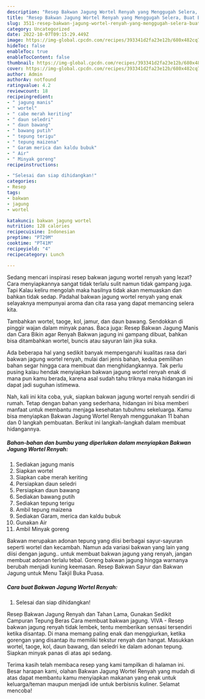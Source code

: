 ```yaml
---
description: "Resep Bakwan Jagung Wortel Renyah yang Menggugah Selera, Buat Buka Puasa Lezat Sekali"
title: "Resep Bakwan Jagung Wortel Renyah yang Menggugah Selera, Buat Buka Puasa Lezat Sekali"
slug: 3511-resep-bakwan-jagung-wortel-renyah-yang-menggugah-selera-buat-buka-puasa-lezat-sekali
category: Uncategorized
date: 2022-10-07T09:15:29.449Z
image: https://img-global.cpcdn.com/recipes/393341d2fa23e12b/680x482cq70/bakwan-jagung-wortel-renyah-foto-resep-utama.jpg
hideToc: false
enableToc: true
enableTocContent: false
thumbnail: https://img-global.cpcdn.com/recipes/393341d2fa23e12b/680x482cq70/bakwan-jagung-wortel-renyah-foto-resep-utama.jpg
cover: https://img-global.cpcdn.com/recipes/393341d2fa23e12b/680x482cq70/bakwan-jagung-wortel-renyah-foto-resep-utama.jpg
author: Admin
authorAv: notfound
ratingvalue: 4.2
reviewcount: 18
recipeingredient:
- " jagung manis"
- " wortel"
- " cabe merah keriting"
- " daun seledri"
- " daun bawang"
- " bawang putih"
- " tepung terigu"
- " tepung maizena"
- " Garam merica dan kaldu bubuk"
- " Air"
- " Minyak goreng"
recipeinstructions:

- "Selesai dan siap dihidangkan!"
categories:
- Resep
tags:
- bakwan
- jagung
- wortel

katakunci: bakwan jagung wortel 
nutrition: 128 calories
recipecuisine: Indonesian
preptime: "PT29M"
cooktime: "PT41M"
recipeyield: "4"
recipecategory: Lunch

---
```



Sedang mencari inspirasi resep bakwan jagung wortel renyah yang lezat? Cara menyiapkannya sangat tidak terlalu sulit namun tidak gampang juga. Tapi Kalau keliru mengolah maka hasilnya tidak akan memuaskan dan bahkan tidak sedap. Padahal bakwan jagung wortel renyah yang enak selayaknya mempunyai aroma dan cita rasa yang dapat memancing selera kita.


Tambahkan wortel, taoge, kol, jamur, dan daun bawang. Sendokkan di pinggir wajan dalam minyak panas. Baca juga: Resep Bakwan Jagung Manis dan Cara Bikin agar Renyah Bakwan jagung ini gampang dibuat, bahkan bisa ditambahkan wortel, buncis atau sayuran lain jika suka.

Ada beberapa hal yang sedikit banyak mempengaruhi kualitas rasa dari bakwan jagung wortel renyah, mulai dari jenis bahan, kedua pemilihan bahan segar hingga cara membuat dan menghidangkannya. Tak perlu pusing kalau hendak menyiapkan bakwan jagung wortel renyah enak di mana pun kamu berada, karena asal sudah tahu triknya maka hidangan ini dapat jadi suguhan istimewa.


Nah, kali ini kita coba, yuk, siapkan bakwan jagung wortel renyah sendiri di rumah. Tetap dengan bahan yang sederhana, hidangan ini bisa memberi manfaat untuk membantu menjaga kesehatan tubuhmu sekeluarga. Kamu bisa menyiapkan Bakwan Jagung Wortel Renyah menggunakan 11 bahan dan 0 langkah pembuatan. Berikut ini langkah-langkah dalam membuat hidangannya.

<!--inarticleads1-->

##### Bahan-bahan dan bumbu yang diperlukan dalam menyiapkan Bakwan Jagung Wortel Renyah:

1. Sediakan  jagung manis
1. Siapkan  wortel
1. Siapkan  cabe merah keriting
1. Persiapkan  daun seledri
1. Persiapkan  daun bawang
1. Sediakan  bawang putih
1. Sediakan  tepung terigu
1. Ambil  tepung maizena
1. Sediakan  Garam, merica dan kaldu bubuk
1. Gunakan  Air
1. Ambil  Minyak goreng


Bakwan merupakan adonan tepung yang diisi berbagai sayur-sayuran seperti wortel dan kecambah. Namun ada variasi bakwan yang lain yang diisi dengan jagung.. untuk membuat bakwan jagung yang renyah, jangan membuat adonan terlalu tebal. Goreng bakwan jagung hingga warnanya berubah menjadi kuning keemasan. Resep Bakwan Sayur dan Bakwan Jagung untuk Menu Takjil Buka Puasa. 

<!--inarticleads2-->

##### Cara buat Bakwan Jagung Wortel Renyah:


1. Selesai dan siap dihidangkan!

Resep Bakwan Jagung Renyah dan Tahan Lama, Gunakan Sedikit Campuran Tepung Beras Cara membuat bakwan jagung. VIVA - Resep bakwan jagung renyah tidak lembek, tentu memberikan sensasi tersendiri ketika disantap. Di mana memang paling enak dan menggiurkan, ketika gorengan yang disantap itu memiliki tekstur renyah dan hangat. Masukkan wortel, taoge, kol, daun bawang, dan seledri ke dalam adonan tepung. Siapkan minyak panas di atas api sedang. 

Terima kasih telah membaca resep yang kami tampilkan di halaman ini. Besar harapan kami, olahan Bakwan Jagung Wortel Renyah yang mudah di atas dapat membantu kamu menyiapkan makanan yang enak untuk keluarga/teman maupun menjadi ide untuk berbisnis kuliner. Selamat mencoba!
